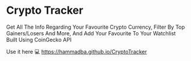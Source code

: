 # Crypto Tracker

Get All The Info Regarding Your Favourite Crypto Currency, Filter By Top Gainers/Losers And More, And Add Your Favourite To Your Watchlist<br />
Built Using CoinGecko API

Use it here 💻 https://hammadba.github.io/CryptoTracker

